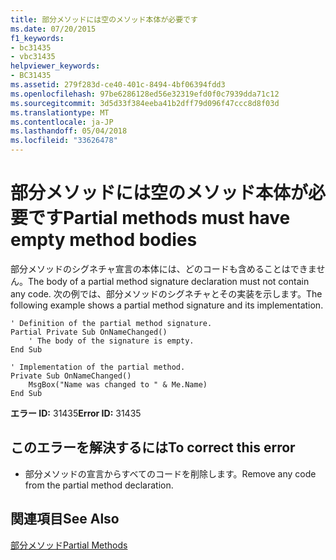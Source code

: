 ```yaml
---
title: 部分メソッドには空のメソッド本体が必要です
ms.date: 07/20/2015
f1_keywords:
- bc31435
- vbc31435
helpviewer_keywords:
- BC31435
ms.assetid: 279f283d-ce40-401c-8494-4bf06394fdd3
ms.openlocfilehash: 97be6286128ed56e32319efd0f0c7939dda71c12
ms.sourcegitcommit: 3d5d33f384eeba41b2dff79d096f47ccc8d8f03d
ms.translationtype: MT
ms.contentlocale: ja-JP
ms.lasthandoff: 05/04/2018
ms.locfileid: "33626478"
---
```

# <a name="partial-methods-must-have-empty-method-bodies"></a><span data-ttu-id="f3116-102">部分メソッドには空のメソッド本体が必要です</span><span class="sxs-lookup"><span data-stu-id="f3116-102">Partial methods must have empty method bodies</span></span>
<span data-ttu-id="f3116-103">部分メソッドのシグネチャ宣言の本体には、どのコードも含めることはできません。</span><span class="sxs-lookup"><span data-stu-id="f3116-103">The body of a partial method signature declaration must not contain any code.</span></span> <span data-ttu-id="f3116-104">次の例では、部分メソッドのシグネチャとその実装を示します。</span><span class="sxs-lookup"><span data-stu-id="f3116-104">The following example shows a partial method signature and its implementation.</span></span>  
  
```  
' Definition of the partial method signature.  
Partial Private Sub OnNameChanged()  
    ' The body of the signature is empty.  
End Sub  
```  
  
```  
' Implementation of the partial method.  
Private Sub OnNameChanged()  
    MsgBox("Name was changed to " & Me.Name)  
End Sub  
```  
  
 <span data-ttu-id="f3116-105">**エラー ID:** 31435</span><span class="sxs-lookup"><span data-stu-id="f3116-105">**Error ID:** 31435</span></span>  
  
## <a name="to-correct-this-error"></a><span data-ttu-id="f3116-106">このエラーを解決するには</span><span class="sxs-lookup"><span data-stu-id="f3116-106">To correct this error</span></span>  
  
-   <span data-ttu-id="f3116-107">部分メソッドの宣言からすべてのコードを削除します。</span><span class="sxs-lookup"><span data-stu-id="f3116-107">Remove any code from the partial method declaration.</span></span>  
  
## <a name="see-also"></a><span data-ttu-id="f3116-108">関連項目</span><span class="sxs-lookup"><span data-stu-id="f3116-108">See Also</span></span>  
 [<span data-ttu-id="f3116-109">部分メソッド</span><span class="sxs-lookup"><span data-stu-id="f3116-109">Partial Methods</span></span>](../../visual-basic/programming-guide/language-features/procedures/partial-methods.md)
